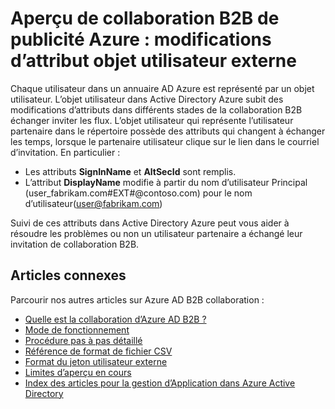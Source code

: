 <properties
   pageTitle="Des modifications d’attributs objet utilisateur externe pour l’aperçu de collaboration Azure Active Directory B2B | Microsoft Azure"
   description="Azure B2B Directory Active prend en charge vos relations intersociétés en activant les partenaires commerciaux de manière sélective accéder à vos applications d’entreprise"
   services="active-directory"
   documentationCenter=""
   authors="viv-liu"
   manager="cliffdi"
   editor=""
   tags=""/>

<tags
   ms.service="active-directory"
   ms.devlang="NA"
   ms.topic="article"
   ms.tgt_pltfrm="NA"
   ms.workload="na"
   ms.date="05/09/2016"
   ms.author="viviali"/>

# <a name="azure-ad-b2b-collaboration-preview-external-user-object-attribute-changes"></a>Aperçu de collaboration B2B de publicité Azure : modifications d’attribut objet utilisateur externe

Chaque utilisateur dans un annuaire AD Azure est représenté par un objet utilisateur. L’objet utilisateur dans Active Directory Azure subit des modifications d’attributs dans différents stades de la collaboration B2B échanger inviter les flux. L’objet utilisateur qui représente l’utilisateur partenaire dans le répertoire possède des attributs qui changent à échanger les temps, lorsque le partenaire utilisateur clique sur le lien dans le courriel d’invitation. En particulier :

- Les attributs **SignInName** et **AltSecId** sont remplis.
- L’attribut **DisplayName** modifie à partir du nom d’utilisateur Principal (user_fabrikam.com#EXT#@contoso.com) pour le nom d’utilisateur(user@fabrikam.com)

Suivi de ces attributs dans Active Directory Azure peut vous aider à résoudre les problèmes ou non un utilisateur partenaire a échangé leur invitation de collaboration B2B.

## <a name="related-articles"></a>Articles connexes
Parcourir nos autres articles sur Azure AD B2B collaboration :

- [Quelle est la collaboration d’Azure AD B2B ?](active-directory-b2b-what-is-azure-ad-b2b.md)
- [Mode de fonctionnement](active-directory-b2b-how-it-works.md)
- [Procédure pas à pas détaillé](active-directory-b2b-detailed-walkthrough.md)
- [Référence de format de fichier CSV](active-directory-b2b-references-csv-file-format.md)
- [Format du jeton utilisateur externe](active-directory-b2b-references-external-user-token-format.md)
- [Limites d’aperçu en cours](active-directory-b2b-current-preview-limitations.md)
- [Index des articles pour la gestion d’Application dans Azure Active Directory](active-directory-apps-index.md)
